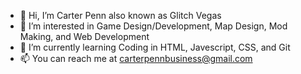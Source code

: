 - 👋 Hi, I’m Carter Penn also known as Glitch Vegas
- 👀 I’m interested in Game Design/Development, Map Design, Mod Making, and Web Development
- 🌱 I’m currently learning Coding in HTML, Javescript, CSS, and Git
- 📫 You can reach me at carterpennbusiness@gmail.com
